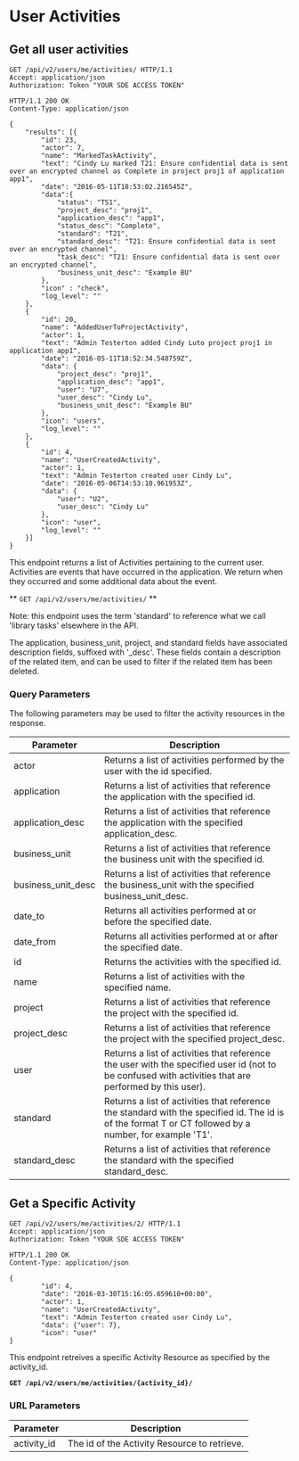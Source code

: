 # User Activities

## Get all user activities

```http
GET /api/v2/users/me/activities/ HTTP/1.1
Accept: application/json
Authorization: Token "YOUR SDE ACCESS TOKEN"
```

```http
HTTP/1.1 200 OK
Content-Type: application/json

{
    "results": [{
        "id": 23,
        "actor": 7,
        "name": "MarkedTaskActivity",
        "text": "Cindy Lu marked T21: Ensure confidential data is sent over an encrypted channel as Complete in project proj1 of application app1",
        "date": "2016-05-11T18:53:02.216545Z",
        "data":{
            "status": "TS1",
            "project_desc": "proj1",
            "application_desc": "app1",
            "status_desc": "Complete",
            "standard": "T21",
            "standard_desc": "T21: Ensure confidential data is sent over an encrypted channel",
            "task_desc": "T21: Ensure confidential data is sent over an encrypted channel",
            "business_unit_desc": "Example BU"
        },
        "icon" : "check",
        "log_level": ""
    },
    {
        "id": 20,
        "name": "AddedUserToProjectActivity",
        "actor": 1,
        "text": "Admin Testerton added Cindy Luto project proj1 in application app1",
        "date": "2016-05-11T18:52:34.548759Z",
        "data": {
            "project_desc": "proj1",
            "application_desc": "app1",
            "user": "U7",
            "user_desc": "Cindy Lu",
            "business_unit_desc": "Example BU"
        },
        "icon": "users",
        "log_level": ""
    },
    {
        "id": 4,
        "name": "UserCreatedActivity",
        "actor": 1,
        "text": "Admin Testerton created user Cindy Lu",
        "date": "2016-05-06T14:53:10.961953Z",
        "data": {
            "user": "U2",
            "user_desc": "Cindy Lu"
        },
        "icon": "user",
        "log_level": ""
    }]
}
```

This endpoint returns a list of Activities pertaining to the current user.  Activities are events that have occurred in the application. We return when they occurred and some additional data about the event.

** `GET /api/v2/users/me/activities/` **

Note: this endpoint uses the term 'standard' to reference what we call 'library tasks' elsewhere in the API.

The application, business_unit, project, and standard fields have associated description fields, suffixed with '_desc'.  These fields contain a description of the related item, and can be used to filter if the related item has been deleted.


### Query Parameters

The following parameters may be used to filter the activity resources in the response.

Parameter        | Description
-----------------|-------------
actor            | Returns a list of activities performed by the user with the id specified.
application      | Returns a list of activities that reference the application with the specified id.
application_desc | Returns a list of activities that reference the application with the specified application_desc.
business_unit    | Returns a list of activities that reference the business unit with the specified id.
business_unit_desc | Returns a list of activities that reference the business_unit with the specified business_unit_desc.
date_to          | Returns all activities performed at or before the specified date.
date_from        | Returns all activities performed at or after the specified date.
id               | Returns the activities with the specified id.
name             | Returns a list of activities with the specified name.
project          | Returns a list of activities that reference the project with the specified id.
project_desc     | Returns a list of activities that reference the project with the specified project_desc.
user             | Returns a list of activities that reference the user with the specified user id (not to be confused with activities that are performed by this user).
standard         | Returns a list of activities that reference the standard with the specified id.  The id is of the format T or CT followed by a number, for example 'T1'.
standard_desc    | Returns a list of activities that reference the standard with the specified standard_desc.







## Get a Specific Activity

```http
GET /api/v2/users/me/activities/2/ HTTP/1.1
Accept: application/json
Authorization: Token "YOUR SDE ACCESS TOKEN"
```

```http
HTTP/1.1 200 OK
Content-Type: application/json

{
        "id": 4,
        "date": "2016-03-30T15:16:05.659610+00:00",
        "actor": 1,
        "name": "UserCreatedActivity",
        "text": "Admin Testerton created user Cindy Lu",
        "data": {"user": 7},
        "icon": "user"
}
```

This endpoint retreives a specific Activity Resource as specified by the activity_id.

**`GET /api/v2/users/me/activities/{activity_id}/`**

### URL Parameters

Parameter        | Description
---------------- | -----------
activity_id      | The id of the Activity Resource to retrieve.

